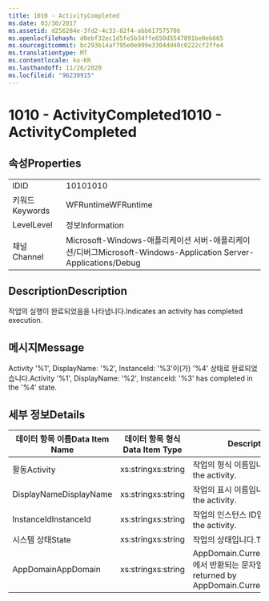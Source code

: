 ```yaml
---
title: 1010 - ActivityCompleted
ms.date: 03/30/2017
ms.assetid: d256284e-3fd2-4c33-82f4-abb617575706
ms.openlocfilehash: d0ebf32ec1d5fe5b34ffe650d5547891be0eb665
ms.sourcegitcommit: bc293b14af795e0e999e3304dd40c0222cf2ffe4
ms.translationtype: MT
ms.contentlocale: ko-KR
ms.lasthandoff: 11/26/2020
ms.locfileid: "96239915"
---
```

# <a name="1010---activitycompleted"></a><span data-ttu-id="62d89-102">1010 - ActivityCompleted</span><span class="sxs-lookup"><span data-stu-id="62d89-102">1010 - ActivityCompleted</span></span>

## <a name="properties"></a><span data-ttu-id="62d89-103">속성</span><span class="sxs-lookup"><span data-stu-id="62d89-103">Properties</span></span>  
  
|||  
|-|-|  
|<span data-ttu-id="62d89-104">ID</span><span class="sxs-lookup"><span data-stu-id="62d89-104">ID</span></span>|<span data-ttu-id="62d89-105">1010</span><span class="sxs-lookup"><span data-stu-id="62d89-105">1010</span></span>|  
|<span data-ttu-id="62d89-106">키워드</span><span class="sxs-lookup"><span data-stu-id="62d89-106">Keywords</span></span>|<span data-ttu-id="62d89-107">WFRuntime</span><span class="sxs-lookup"><span data-stu-id="62d89-107">WFRuntime</span></span>|  
|<span data-ttu-id="62d89-108">Level</span><span class="sxs-lookup"><span data-stu-id="62d89-108">Level</span></span>|<span data-ttu-id="62d89-109">정보</span><span class="sxs-lookup"><span data-stu-id="62d89-109">Information</span></span>|  
|<span data-ttu-id="62d89-110">채널</span><span class="sxs-lookup"><span data-stu-id="62d89-110">Channel</span></span>|<span data-ttu-id="62d89-111">Microsoft-Windows-애플리케이션 서버-애플리케이션/디버그</span><span class="sxs-lookup"><span data-stu-id="62d89-111">Microsoft-Windows-Application Server-Applications/Debug</span></span>|  
  
## <a name="description"></a><span data-ttu-id="62d89-112">Description</span><span class="sxs-lookup"><span data-stu-id="62d89-112">Description</span></span>  

 <span data-ttu-id="62d89-113">작업의 실행이 완료되었음을 나타냅니다.</span><span class="sxs-lookup"><span data-stu-id="62d89-113">Indicates an activity has completed execution.</span></span>  
  
## <a name="message"></a><span data-ttu-id="62d89-114">메시지</span><span class="sxs-lookup"><span data-stu-id="62d89-114">Message</span></span>  

 <span data-ttu-id="62d89-115">Activity '%1', DisplayName: '%2', InstanceId: '%3'이(가) '%4' 상태로 완료되었습니다.</span><span class="sxs-lookup"><span data-stu-id="62d89-115">Activity '%1', DisplayName: '%2', InstanceId: '%3' has completed in the '%4' state.</span></span>  
  
## <a name="details"></a><span data-ttu-id="62d89-116">세부 정보</span><span class="sxs-lookup"><span data-stu-id="62d89-116">Details</span></span>  
  
|<span data-ttu-id="62d89-117">데이터 항목 이름</span><span class="sxs-lookup"><span data-stu-id="62d89-117">Data Item Name</span></span>|<span data-ttu-id="62d89-118">데이터 항목 형식</span><span class="sxs-lookup"><span data-stu-id="62d89-118">Data Item Type</span></span>|<span data-ttu-id="62d89-119">Description</span><span class="sxs-lookup"><span data-stu-id="62d89-119">Description</span></span>|  
|--------------------|--------------------|-----------------|  
|<span data-ttu-id="62d89-120">활동</span><span class="sxs-lookup"><span data-stu-id="62d89-120">Activity</span></span>|<span data-ttu-id="62d89-121">xs:string</span><span class="sxs-lookup"><span data-stu-id="62d89-121">xs:string</span></span>|<span data-ttu-id="62d89-122">작업의 형식 이름입니다.</span><span class="sxs-lookup"><span data-stu-id="62d89-122">The type name of the activity.</span></span>|  
|<span data-ttu-id="62d89-123">DisplayName</span><span class="sxs-lookup"><span data-stu-id="62d89-123">DisplayName</span></span>|<span data-ttu-id="62d89-124">xs:string</span><span class="sxs-lookup"><span data-stu-id="62d89-124">xs:string</span></span>|<span data-ttu-id="62d89-125">작업의 표시 이름입니다.</span><span class="sxs-lookup"><span data-stu-id="62d89-125">The display name of the activity.</span></span>|  
|<span data-ttu-id="62d89-126">InstanceId</span><span class="sxs-lookup"><span data-stu-id="62d89-126">InstanceId</span></span>|<span data-ttu-id="62d89-127">xs:string</span><span class="sxs-lookup"><span data-stu-id="62d89-127">xs:string</span></span>|<span data-ttu-id="62d89-128">작업의 인스턴스 ID입니다.</span><span class="sxs-lookup"><span data-stu-id="62d89-128">The instance id of the activity.</span></span>|  
|<span data-ttu-id="62d89-129">시스템 상태</span><span class="sxs-lookup"><span data-stu-id="62d89-129">State</span></span>|<span data-ttu-id="62d89-130">xs:string</span><span class="sxs-lookup"><span data-stu-id="62d89-130">xs:string</span></span>|<span data-ttu-id="62d89-131">작업의 상태입니다.</span><span class="sxs-lookup"><span data-stu-id="62d89-131">The state of the activity.</span></span>|  
|<span data-ttu-id="62d89-132">AppDomain</span><span class="sxs-lookup"><span data-stu-id="62d89-132">AppDomain</span></span>|<span data-ttu-id="62d89-133">xs:string</span><span class="sxs-lookup"><span data-stu-id="62d89-133">xs:string</span></span>|<span data-ttu-id="62d89-134">AppDomain.CurrentDomain.FriendlyName에서 반환되는 문자열입니다.</span><span class="sxs-lookup"><span data-stu-id="62d89-134">The string returned by AppDomain.CurrentDomain.FriendlyName.</span></span>|
